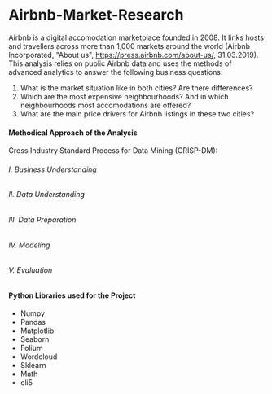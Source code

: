 # Airbnb-Market-Research

Airbnb is a digital accomodation marketplace founded in 2008. It links hosts and travellers across more than 1,000 markets around the world (Airbnb Incorporated, "About us", https://press.airbnb.com/about-us/, 31.03.2019). This analysis relies on public Airbnb data and uses the methods of advanced analytics to answer the following business questions:

1. What is the market situation like in both cities? Are there differences?
2. Which are the most expensive neighbourhoods? And in which neighbourhoods most accomodations are offered?
3. What are the main price drivers for Airbnb listings in these two cities?


#### Methodical Approach of the Analysis
Cross Industry Standard Process for Data Mining (CRISP-DM):

###### I.   Business Understanding
###### II.  Data Understanding
###### III. Data Preparation
###### IV.  Modeling
###### V.   Evaluation


#### Python Libraries used for the Project
- Numpy
- Pandas
- Matplotlib
- Seaborn
- Folium
- Wordcloud
- Sklearn
- Math
- eli5

